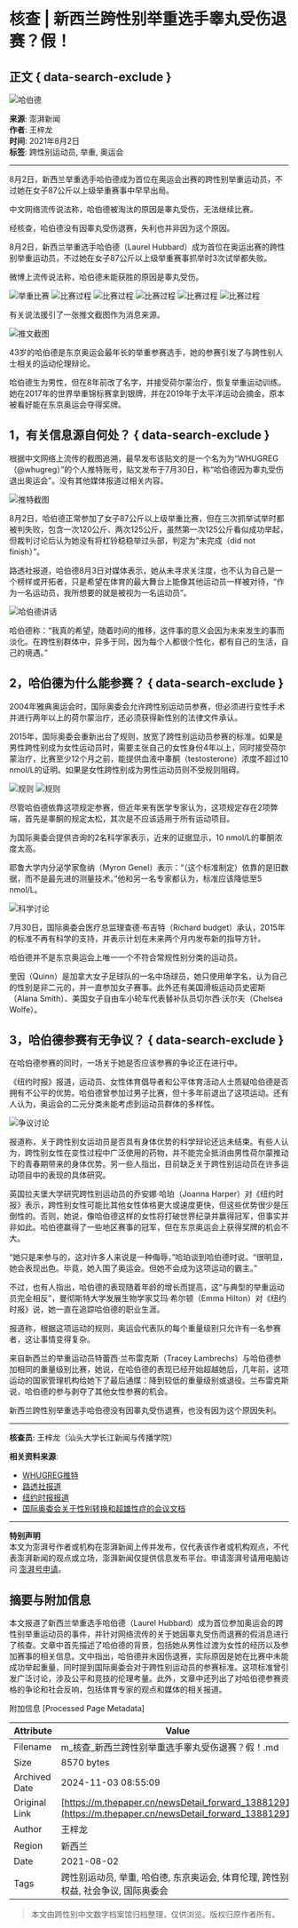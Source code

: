 # 核查 | 新西兰跨性别举重选手睾丸受伤退赛？假！

## 正文 { data-search-exclude }


![哈伯德](https://image.thepaper.cn/publish/interaction/image/3/871/349.jpg)

**来源**: 澎湃新闻  
**作者**: 王梓龙  
**时间**: 2021年8月2日  
**标签**: 跨性别运动员, 举重, 奥运会

---

8月2日，新西兰举重选手哈伯德成为首位在奥运会出赛的跨性别举重运动员，不过她在女子87公斤以上级举重赛事中早早出局。

中文网络流传说法称，哈伯德被淘汰的原因是睾丸受伤，无法继续比赛。

经核查，哈伯德没有因睾丸受伤退赛，失利也并非因为这个原因。

8月2日，新西兰举重选手哈伯德（Laurel Hubbard）成为首位在奥运出赛的跨性别举重运动员，不过她在女子87公斤以上级举重赛事抓举时3次试举都失败。

微博上流传说法称，哈伯德未能获胜的原因是睾丸受伤。

![举重比赛](https://imagepphcloud.thepaper.cn/pph/image/146/220/198.jpg)
![比赛过程](https://imagepphcloud.thepaper.cn/pph/image/146/220/209.jpg)
![比赛过程](https://imagepphcloud.thepaper.cn/pph/image/146/220/215.jpg)
![比赛过程](https://imagepphcloud.thepaper.cn/pph/image/146/220/221.jpg)
![比赛过程](https://imagepphcloud.thepaper.cn/pph/image/146/220/229.jpg)
![比赛过程](https://imagepphcloud.thepaper.cn/pph/image/146/220/233.jpg)

有关说法援引了一张推文截图作为消息来源。

![推文截图](https://imagepphcloud.thepaper.cn/pph/image/146/220/236.jpg)

43岁的哈伯德是东京奥运会最年长的举重参赛选手，她的参赛引发了与跨性别人士相关的运动伦理辩论。

哈伯德生为男性，但在8年前改了名字，并接受荷尔蒙治疗，恢复举重运动训练。她在2017年的世界举重锦标赛拿到银牌，并在2019年于太平洋运动会摘金，原本被看好能在东京奥运会夺得奖牌。

## 1，有关信息源自何处？ { data-search-exclude }

根据中文网络上流传的截图追溯，最早发布该贴文的是一个名为为“WHUGREG（@whugreg）”的个人推特账号，贴文发布于7月30日，称“哈伯德因为睾丸受伤退出奥运会”。没有其他媒体报道过相关内容。

![推特截图](https://imagepphcloud.thepaper.cn/pph/image/146/220/244.jpg)

8月2日，哈伯德正常参加了女子87公斤以上级举重比赛，但在三次抓举试举时都被判失败，包含一次120公斤、两次125公斤，虽然第一次125公斤看似成功举起，但裁判讨论后认为她没有将杠铃稳稳举过头部，判定为“未完成（did not finish）”。

路透社报道，哈伯德8月3日对媒体表示，她从未寻求关注度，也不认为自己是一个榜样或开拓者，只是希望在体育的最大舞台上能像其他运动员一样被对待，“作为一名运动员，我所想要的就是被视为一名运动员”。

![哈伯德讲话](https://imagepphcloud.thepaper.cn/pph/image/146/220/249.jpg)

哈伯德称：“我真的希望，随着时间的推移，这件事的意义会因为未来发生的事而淡化。在跨性别群体中，异多于同，因为每个人都很个性化，都有自己的生活，自己的境遇。”

## 2，哈伯德为什么能参赛？ { data-search-exclude }

2004年雅典奥运会时，国际奥委会允许跨性别运动员参赛，但必须进行变性手术并进行两年以上的荷尔蒙治疗，还必须获得新性别的法律文件承认。

2015年，国际奥委会重新出台了规则，放宽了跨性别运动员参赛的标准。如果是男性跨性别成为女性运动员时，需要主张自己的女性身份4年以上，同时接受荷尔蒙治疗，比赛至少12个月之前，能提供血液中睾酮（testosterone）浓度不超过10 nmol/L的证明。如果是女性跨性别成为男性运动员则不受规则阻碍。

![规则](https://imagepphcloud.thepaper.cn/pph/image/146/220/253.jpg)
![规则](https://imagepphcloud.thepaper.cn/pph/image/146/220/257.jpg)

尽管哈伯德依靠这项规定参赛，但近年来有医学专家认为，这项规定存在2项弊端，首先是睾酮的规定太松，其次是不应该适用于所有运动项目。

为国际奥委会提供咨询的2名科学家表示，近来的证据显示，10 nmol/L的睾酮浓度太高。

耶鲁大学内分泌学家詹纳（Myron Genel）表示：“（这个标准制定）依靠的是旧数据，而不是最先进的测量技术。”他和另一名专家都认为，标准应该降低至5 nmol/L。

![科学讨论](https://imagepphcloud.thepaper.cn/pph/image/146/220/260.jpg)

7月30日，国际奥委会医疗总监理查德·布吉特（Richard budget）承认，2015年的标准不再有科学的支持，并表示计划在未来两个月内发布新的指导方针。

哈伯德并不是东京奥运会上唯一一个不符合常规性别分类的运动员。

奎因（Quinn）是加拿大女子足球队的一名中场球员，她只使用单字名，认为自己的性别是非二元的，并一直参加女子赛事。此外还有美国滑板运动员史密斯（Alana Smith）、美国女子自由车小轮车代表替补队员切尔西·沃尔夫（Chelsea Wolfe）。

## 3，哈伯德参赛有无争议？ { data-search-exclude }

在哈伯德参赛的同时，一场关于她是否应该参赛的争论正在进行中。

《纽约时报》报道，运动员、女性体育倡导者和公平体育活动人士质疑哈伯德是否拥有不公平的优势。哈伯德曾参加过男子比赛，但十多年前退出了这项运动。还有人认为，奥运会的二元分类未能考虑到运动员群体的多样性。

![争议讨论](https://imagepphcloud.thepaper.cn/pph/image/146/220/266.jpg)

报道称，关于跨性别女运动员是否具有身体优势的科学辩论还远未结束。有些人认为，跨性别女性在变性过程中广泛使用的药物，并不能完全抵消由男性荷尔蒙推动下的青春期带来的身体优势。另一些人指出，目前缺乏关于跨性别运动员在许多运动项目中的表现的具体研究。

英国拉夫堡大学研究跨性别运动员的乔安娜·哈珀（Joanna Harper）对《纽约时报》表示，跨性别女性可能比其他女性体格更大或速度更快，但这些优势很少是压倒性的。否则，她说，像哈伯德这样的女性将打破世界纪录并赢得冠军，但事实并非如此。哈伯德赢得了一些地区赛事的冠军，但在东京奥运会上获得奖牌的机会不大。

“她只是来参与的，这对许多人来说是一种侮辱，”哈珀谈到哈伯德时说。“很明显，她会表现出色。毕竟，她入围了奥运会。但她不会成为这项运动的霸主。”

不过，也有人指出，哈伯德的表现随着年龄的增长而提高，这“与典型的举重运动员完全相反”，曼彻斯特大学发展生物学家艾玛·希尔顿（Emma Hilton）对《纽约时报》说，她一直在追踪哈伯德的职业生涯。

报道称，根据这项运动的规则，奥运会代表队的每个重量级别只允许有一名参赛者，这让事情变得复杂。

来自新西兰的举重运动员特蕾西·兰布雷克斯（Tracey Lambrechs）与哈伯德参加相同的重量级别比赛，她说，在哈伯德的表现已经开始超越她后，几年前，这项运动的国家管理机构给她下了最后通牒：降到较低的重量级别或退役。兰布雷克斯说，哈伯德的参与剥夺了其他女性参赛的机会。

新西兰跨性别举重选手哈伯德没有因睾丸受伤退赛，也没有因为这个原因失利。

---

**核查员**: 王梓龙（汕头大学长江新闻与传播学院）

**相关资料来源**:
- [WHUGREG推特](https://twitter.com/whugreg/status/1421094859188932608)
- [路透社报道](https://www.reuters.com/lifestyle/sports/history-maker-hubbard-says-not-transgender-role-model-an-athlete-2021-08-03/)
- [纽约时报报道](https://www.nytimes.com/2021/07/31/sports/laurel-hubbard-trans-weight-lifting.html?searchResultPosition=2)
- [国际奥委会关于性别转换和超雄性症的会议文档](https://stillmed.olympic.org/Documents/Commissions_PDFfiles/Medical_commission/2015-11_ioc_consensus_meeting_on_sex_reassignment_and_hyperandrogenism-en.pdf)

---

**特别声明**  
本文为澎湃号作者或机构在澎湃新闻上传并发布，仅代表该作者或机构观点，不代表澎湃新闻的观点或立场，澎湃新闻仅提供信息发布平台。申请澎湃号请用电脑访问 [澎湃号申请](https://renzheng.thepaper.cn)。

## 摘要与附加信息

<!-- tcd_abstract -->
本文报道了新西兰举重选手哈伯德（Laurel Hubbard）成为首位参加奥运会的跨性别举重运动员的事件，并针对网络流传的关于她因睾丸受伤而退赛的假消息进行了核查。文章中首先描述了哈伯德的背景，包括她从男性过渡为女性的经历以及参加赛事的相关信息。文中指出，哈伯德并未因伤退赛，实际原因是她在比赛中未能成功举起重量，同时提到国际奥委会对于跨性别运动员的参赛标准。这项标准曾引发广泛讨论，涉及公平和竞技的伦理考量。此外，文章中还列出了对哈伯德参赛资格的争论和社会反响，包括体育专家的观点和媒体的相关报道。
<!-- tcd_abstract_end -->

附加信息 [Processed Page Metadata]

| Attribute       | Value                                  |
|-----------------|----------------------------------------|
| Filename        | m_核查_新西兰跨性别举重选手睾丸受伤退赛？假！.md                             |
| Size            | 8570 bytes                           |
| Archived Date   | 2024-11-03 08:55:09                             |
| Original Link   | [https://m.thepaper.cn/newsDetail_forward_13881291](https://m.thepaper.cn/newsDetail_forward_13881291)                       |
| Author          | 王梓龙                               |
| Region          | 新西兰                               |
| Date            | 2021-08-02                                 |
| Tags            | 跨性别运动员, 举重, 哈伯德, 东京奥运会, 体育伦理, 跨性别权益, 社会争议, 国际奥委会                                 |
>
> 本文由跨性别中文数字档案馆归档整理，仅供浏览。版权归原作者所有。
>